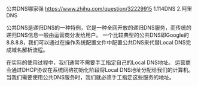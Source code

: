 公共DNS哪家强
https://www.zhihu.com/question/32229915
1.114DNS
2.阿里DNS


公共DNS是递归DNS的一种特例，它是一种全网开放的递归DNS服务，而传统的递归DNS信息一般由运营商分发给用户。
一个比较典型的公共DNS即Google的8.8.8.8，我们可以通过在操作系统配置文件中配置公共DNS来代替Local DNS完成域名解析流程。

在实际的使用过程中，我们通常不需要手工指定自己的Local DNS地址。
运营商会通过DHCP协议在系统网络初始化阶段将Local DNS地址分配给我们的计算机。
当我们需要使用公共DNS服务时，我们就必须手工指定这些服务的地址。